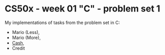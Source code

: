 # CS50x - week 01 "C" - problem set 1
My implementations of tasks from the problem set in C:
* Mario (Less),
* Mario (More),
* [Cash](https://cs50.harvard.edu/x/2022/psets/1/cash/),
* Credit
